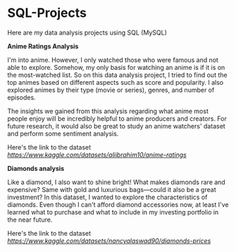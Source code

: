 # SQL-Projects
Here  are my data analysis projects using SQL (MySQL)

**Anime Ratings Analysis**

I'm into anime. However, I only watched those who were famous and not able to explore. Somehow, my only basis for watching an anime is if it is on the most-watched list. So on this data analysis project, I tried to find out the top animes based on different aspects such as score and popularity. I also explored animes by their type (movie or series), genres, and number of episodes.

The insights we gained from this analysis regarding what anime most people enjoy will be incredibly helpful to anime producers and creators.  For future research, it would also be great to study an anime watchers' dataset and perform some sentiment analysis.

Here's the link to the dataset *https://www.kaggle.com/datasets/aliibrahim10/anime-ratings*


**Diamonds analysis**

Like a diamond, I also want to shine bright!
What makes diamonds rare and expensive? Same with gold and luxurious bags—could it also be a great investment? In this dataset, I wanted to explore the characteristics of diamonds. Even though I can't afford diamond accessories now, at least I've learned what to purchase and what to include in my investing portfolio in the near future.

Here's the link to the dataset *https://www.kaggle.com/datasets/nancyalaswad90/diamonds-prices*
